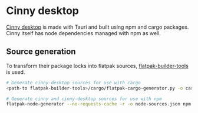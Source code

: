 # Cinny desktop
[Cinny desktop](https://github.com/cinnyapp/cinny-desktop.git) is made with Tauri and built using npm and cargo packages. Cinny itself has node dependencies managed with npm as well.

## Source generation
To transform their package locks into flatpak sources, [flatpak-builder-tools](https://github.com/flatpak/flatpak-builder-tools) is used.

```sh
# Generate cinny-desktop sources for use with cargo
<path-to flatpak-builder-tools>/cargo/flatpak-cargo-generator.py -o cargo-sources.json <path-to cinny-desktop>/src-tauri/Cargo.lock

# Generate cinny and cinny-desktop sources for use with npm
flatpak-node-generator --no-requests-cache -r -o node-sources.json npm <path-to cinny-desktop>/package-lock.json
```